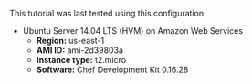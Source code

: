 This tutorial was last tested using this configuration:

* Ubuntu Server 14.04 LTS (HVM) on Amazon Web Services
  * **Region:** us-east-1
  * **AMI ID:** ami-2d39803a
  * **Instance type:** t2.micro
  * **Software:** Chef Development Kit 0.16.28
